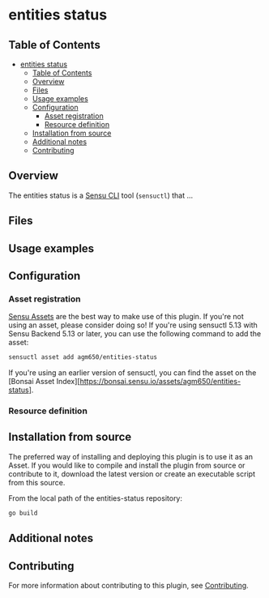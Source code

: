 # entities status

## Table of Contents

- [entities status](#entities-status)
  - [Table of Contents](#table-of-contents)
  - [Overview](#overview)
  - [Files](#files)
  - [Usage examples](#usage-examples)
  - [Configuration](#configuration)
    - [Asset registration](#asset-registration)
    - [Resource definition](#resource-definition)
  - [Installation from source](#installation-from-source)
  - [Additional notes](#additional-notes)
  - [Contributing](#contributing)

## Overview

The entities status is a [Sensu CLI][6] tool (`sensuctl`) that ...

## Files

## Usage examples

## Configuration

### Asset registration

[Sensu Assets][10] are the best way to make use of this plugin. If you're not using an asset, please
consider doing so! If you're using sensuctl 5.13 with Sensu Backend 5.13 or later, you can use the
following command to add the asset:

```sh
sensuctl asset add agm650/entities-status
```

If you're using an earlier version of sensuctl, you can find the asset on the [Bonsai Asset Index][https://bonsai.sensu.io/assets/agm650/entities-status].

### Resource definition

## Installation from source

The preferred way of installing and deploying this plugin is to use it as an Asset. If you would
like to compile and install the plugin from source or contribute to it, download the latest version
or create an executable script from this source.

From the local path of the entities-status repository:

```sh
go build
```

## Additional notes

## Contributing

For more information about contributing to this plugin, see [Contributing][1].

[1]: https://github.com/sensu/sensu-go/blob/master/CONTRIBUTING.md
[2]: https://github.com/sensu/sensu-plugin-sdk
[3]: https://github.com/sensu-plugins/community/blob/master/PLUGIN_STYLEGUIDE.md
[4]: https://github.com/sensu/sensuctl-plugin-template/blob/master/.github/workflows/release.yml
[6]: https://docs.sensu.io/sensu-go/latest/sensuctl/reference/
[7]: https://github.com/sensu/sensuctl-plugin-template/blob/master/main.go
[8]: https://bonsai.sensu.io/
[9]: https://github.com/sensu/sensu-plugin-tool
[10]: https://docs.sensu.io/sensu-go/latest/reference/assets/
